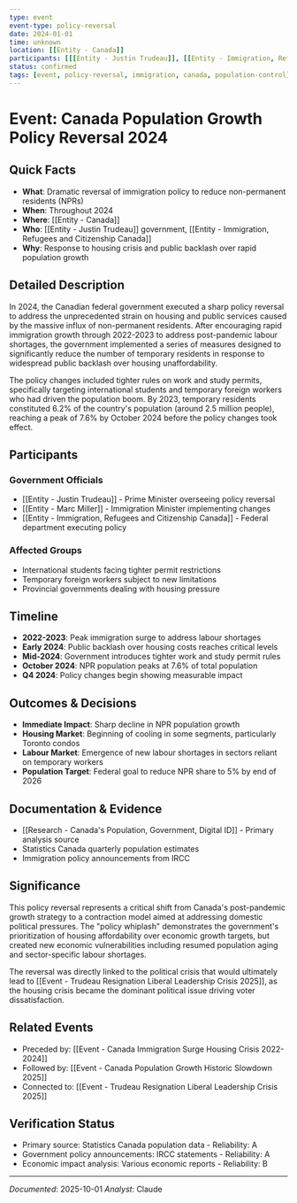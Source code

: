 ```yaml
---
type: event
event-type: policy-reversal
date: 2024-01-01
time: unknown
location: [[Entity - Canada]]
participants: [[[Entity - Justin Trudeau]], [[Entity - Immigration, Refugees and Citizenship Canada]], [[Entity - Marc Miller]]]
status: confirmed
tags: [event, policy-reversal, immigration, canada, population-control]
---
```


# Event: Canada Population Growth Policy Reversal 2024

## Quick Facts
- **What**: Dramatic reversal of immigration policy to reduce non-permanent residents (NPRs)
- **When**: Throughout 2024
- **Where**: [[Entity - Canada]]
- **Who**: [[Entity - Justin Trudeau]] government, [[Entity - Immigration, Refugees and Citizenship Canada]]
- **Why**: Response to housing crisis and public backlash over rapid population growth

## Detailed Description
In 2024, the Canadian federal government executed a sharp policy reversal to address the unprecedented strain on housing and public services caused by the massive influx of non-permanent residents. After encouraging rapid immigration growth through 2022-2023 to address post-pandemic labour shortages, the government implemented a series of measures designed to significantly reduce the number of temporary residents in response to widespread public backlash over housing unaffordability.

The policy changes included tighter rules on work and study permits, specifically targeting international students and temporary foreign workers who had driven the population boom. By 2023, temporary residents constituted 6.2% of the country's population (around 2.5 million people), reaching a peak of 7.6% by October 2024 before the policy changes took effect.

## Participants
### Government Officials
- [[Entity - Justin Trudeau]] - Prime Minister overseeing policy reversal
- [[Entity - Marc Miller]] - Immigration Minister implementing changes
- [[Entity - Immigration, Refugees and Citizenship Canada]] - Federal department executing policy

### Affected Groups
- International students facing tighter permit restrictions
- Temporary foreign workers subject to new limitations
- Provincial governments dealing with housing pressure

## Timeline
- **2022-2023**: Peak immigration surge to address labour shortages
- **Early 2024**: Public backlash over housing costs reaches critical levels
- **Mid-2024**: Government introduces tighter work and study permit rules
- **October 2024**: NPR population peaks at 7.6% of total population
- **Q4 2024**: Policy changes begin showing measurable impact

## Outcomes & Decisions
- **Immediate Impact**: Sharp decline in NPR population growth
- **Housing Market**: Beginning of cooling in some segments, particularly Toronto condos
- **Labour Market**: Emergence of new labour shortages in sectors reliant on temporary workers
- **Population Target**: Federal goal to reduce NPR share to 5% by end of 2026

## Documentation & Evidence
- [[Research - Canada's Population, Government, Digital ID]] - Primary analysis source
- Statistics Canada quarterly population estimates
- Immigration policy announcements from IRCC

## Significance
This policy reversal represents a critical shift from Canada's post-pandemic growth strategy to a contraction model aimed at addressing domestic political pressures. The "policy whiplash" demonstrates the government's prioritization of housing affordability over economic growth targets, but created new economic vulnerabilities including resumed population aging and sector-specific labour shortages.

The reversal was directly linked to the political crisis that would ultimately lead to [[Event - Trudeau Resignation Liberal Leadership Crisis 2025]], as the housing crisis became the dominant political issue driving voter dissatisfaction.

## Related Events
- Preceded by: [[Event - Canada Immigration Surge Housing Crisis 2022-2024]]
- Followed by: [[Event - Canada Population Growth Historic Slowdown 2025]]
- Connected to: [[Event - Trudeau Resignation Liberal Leadership Crisis 2025]]

## Verification Status
- Primary source: Statistics Canada population data - Reliability: A
- Government policy announcements: IRCC statements - Reliability: A
- Economic impact analysis: Various economic reports - Reliability: B

---
*Documented*: 2025-10-01
*Analyst*: Claude